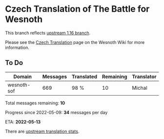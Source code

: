 # Czech Translation of The Battle for Wesnoth

This branch reflects [upstream 1.16 branch](https://github.com/wesnoth/wesnoth/tree/1.16).

Please see the [Czech Translation](https://wiki.wesnoth.org/CzechTranslation) page on the Wesnoth Wiki for more information.

## To Do

Domain | Messages | Translated | Remaining | Translator
------ | -------- | ---------- | --------- | ----------
wesnoth-sof | 669 | 98 % | 10 | Michal

Total messages remaining: **10**

Progress since 2022-05-09: **34** messages per day

ETA: **2022-05-13**

There are [upstream translation stats](https://www.wesnoth.org/gettext/?view=langs&version=branch&lang=cs).
